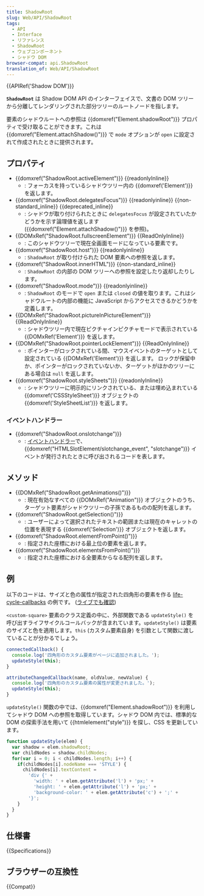 ```yaml
---
title: ShadowRoot
slug: Web/API/ShadowRoot
tags:
  - API
  - Interface
  - リファレンス
  - ShadowRoot
  - ウェブコンポーネント
  - シャドウ DOM
browser-compat: api.ShadowRoot
translation_of: Web/API/ShadowRoot
---
```

{{APIRef('Shadow DOM')}}

**`ShadowRoot`** は Shadow DOM API のインターフェイスで、文書の DOM ツリーから分離してレンダリングされた部分ツリーのルートノードを指します。

要素のシャドウルートへの参照は {{domxref("Element.shadowRoot")}} プロパティで受け取ることができます。これは {{domxref("Element.attachShadow()")}} で `mode` オプションが `open` に設定されて作成されたときに提供されます。

## プロパティ

- {{domxref("ShadowRoot.activeElement")}} {{readonlyInline}}
  - : フォーカスを持っているシャドウツリー内の {{domxref('Element')}} を返します。
- {{domxref("ShadowRoot.delegatesFocus")}} {{readonlyinline}} {{non-standard_inline}} {{deprecated_inline}}
  - : シャドウが取り付けられたときに  `delegatesFocus` が設定されていたかどうかを示す論理値を返します ({{domxref("Element.attachShadow()")}} を参照)。
- {{DOMxRef("ShadowRoot.fullscreenElement")}} {{ReadOnlyInline}}
  - : このシャドウツリーで現在全画面モードになっている要素です。
- {{domxref("ShadowRoot.host")}} {{readonlyinline}}
  - : `ShadowRoot` が取り付けられた DOM 要素への参照を返します。
- {{domxref("ShadowRoot.innerHTML")}} {{non-standard_inline}}
  - : `ShadowRoot` の内部の DOM ツリーへの参照を設定したり返却したりします。
- {{domxref("ShadowRoot.mode")}} {{readonlyinline}}
  - : `ShadowRoot` のモードで `open` または `closed` の値を取ります。これはシャドウルートの内部の機能に JavaScript からアクセスできるかどうかを定義します。
- {{DOMxRef("ShadowRoot.pictureInPictureElement")}} {{ReadOnlyInline}}
  - : シャドウツリー内で現在ピクチャインピクチャモードで表示されている {{DOMxRef('Element')}} を返します。
- {{DOMxRef("ShadowRoot.pointerLockElement")}} {{ReadOnlyInline}}
  - : ポインターがロックされている間、マウスイベントのターゲットとして設定されている {{DOMxRef('Element')}} を返します。
    ロックが保留中か、ポインターがロックされていないか、ターゲットがほかのツリーにある場合は `null` を返します。
- {{domxref("ShadowRoot.styleSheets")}} {{readonlyInline}}
  - : シャドウツリーに明示的にリンクされている、または埋め込まれている {{domxref('CSSStyleSheet')}} オブジェクトの {{domxref('StyleSheetList')}} を返します。

### イベントハンドラー

- {{domxref("ShadowRoot.onslotchange")}}
  - : [イベントハンドラー](/en-US/docs/Web/Events/Event_handlers)で、 {{domxref("HTMLSlotElement/slotchange_event", "slotchange")}} イベントが発行されたときに呼び出されるコードを表します。

## メソッド

- {{DOMxRef("ShadowRoot.getAnimations()")}}
  - : 現在有効なすべての {{DOMxRef("Animation")}} オブジェクトのうち、ターゲット要素がシャドウツリーの子孫であるものの配列を返します。
- {{domxref("ShadowRoot.getSelection()")}}
  - : ユーザーによって選択されたテキストの範囲または現在のキャレットの位置を表現する {{domxref('Selection')}} オブジェクトを返します。
- {{domxref("ShadowRoot.elementFromPoint()")}}
  - : 指定された座標における最上位の要素を返します。
- {{domxref("ShadowRoot.elementsFromPoint()")}}
  - : 指定された座標における全要素からなる配列を返します。

## 例

以下のコードは、サイズと色の属性が指定された四角形の要素を作る [life-cycle-callbacks](https://github.com/mdn/web-components-examples/tree/master/life-cycle-callbacks) の例です。 ([ライブでも確認](https://mdn.github.io/web-components-examples/life-cycle-callbacks))

`<custom-square>` 要素のクラス定義の中に、外部関数である `updateStyle()` を呼び出すライフサイクルコールバックが含まれています。`updateStyle()` は要素のサイズと色を適用します。`this` (カスタム要素自身) を引数として関数に渡していることが分かるでしょう。

```js
connectedCallback() {
  console.log('四角形のカスタム要素がページに追加されました。');
  updateStyle(this);
}

attributeChangedCallback(name, oldValue, newValue) {
  console.log('四角形のカスタム要素の属性が変更されました。');
  updateStyle(this);
}
```

`updateStyle()` 関数の中では、{{domxref("Element.shadowRoot")}} を利用してシャドウ DOM への参照を取得しています。シャドウ DOM 内では、標準的な DOM の探索手法を用いて {{htmlelement("style")}} を探し、CSS を更新しています。

```js
function updateStyle(elem) {
  var shadow = elem.shadowRoot;
  var childNodes = shadow.childNodes;
  for(var i = 0; i < childNodes.length; i++) {
    if(childNodes[i].nodeName === 'STYLE') {
      childNodes[i].textContent =
        'div {' +
          'width: ' + elem.getAttribute('l') + 'px;' +
          'height: ' + elem.getAttribute('l') + 'px;' +
          'background-color: ' + elem.getAttribute('c') + ';' +
        '}';
    }
  }
}
```

## 仕様書

{{Specifications}}

## ブラウザーの互換性

{{Compat}}
